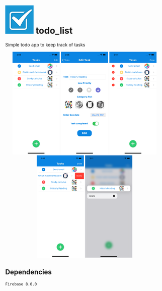 # <img src="https://github.com/enriquedlh97/todo_list/blob/main/todo_list/todo_list/Assets.xcassets/AppIcon.appiconset/120.png" width="90"> todo_list
Simple todo app to keep track of tasks

<p align="center">
  <img src="https://github.com/enriquedlh97/todo_list/blob/main/ScreenShots/Simulator%20Screen%20Shot%20-%20iPhone%2012%20-%202021-05-25%20at%2014.09.50.png" width="150">
  <img src="https://github.com/enriquedlh97/todo_list/blob/main/ScreenShots/Simulator%20Screen%20Shot%20-%20iPhone%2012%20-%202021-05-25%20at%2014.08.19.png" width="150">
  <img src="https://github.com/enriquedlh97/todo_list/blob/main/ScreenShots/Simulator%20Screen%20Shot%20-%20iPhone%2012%20-%202021-05-25%20at%2014.10.18.png" width="150">
  <img src="https://github.com/enriquedlh97/todo_list/blob/main/ScreenShots/Simulator%20Screen%20Shot%20-%20iPhone%2012%20-%202021-05-25%20at%2014.10.47.png" width="150">
  <img src="https://github.com/enriquedlh97/todo_list/blob/main/ScreenShots/Simulator%20Screen%20Shot%20-%20iPhone%2012%20-%202021-05-25%20at%2014.11.19.png" width="150">


## Dependencies

```
Firebase 8.0.0
```
